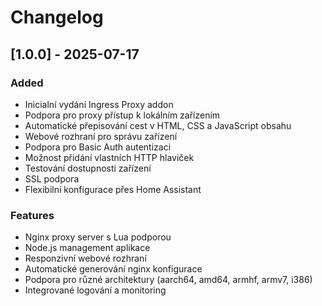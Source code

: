 # Changelog

## [1.0.0] - 2025-07-17

### Added
- Inicialní vydání Ingress Proxy addon
- Podpora pro proxy přístup k lokálním zařízením
- Automatické přepisování cest v HTML, CSS a JavaScript obsahu
- Webové rozhraní pro správu zařízení
- Podpora pro Basic Auth autentizaci
- Možnost přidání vlastních HTTP hlaviček
- Testování dostupnosti zařízení
- SSL podpora
- Flexibilní konfigurace přes Home Assistant

### Features
- Nginx proxy server s Lua podporou
- Node.js management aplikace
- Responzivní webové rozhraní
- Automatické generování nginx konfigurace
- Podpora pro různé architektury (aarch64, amd64, armhf, armv7, i386)
- Integrované logování a monitoring

